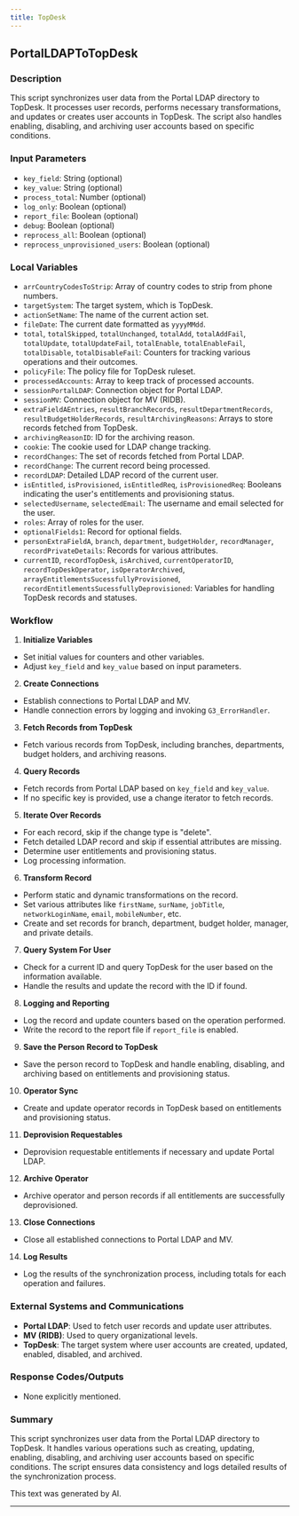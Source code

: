```yaml
---
title: TopDesk
---
```


## PortalLDAPToTopDesk 
 ### Description
This script synchronizes user data from the Portal LDAP directory to TopDesk. It processes user records, performs necessary transformations, and updates or creates user accounts in TopDesk. The script also handles enabling, disabling, and archiving user accounts based on specific conditions.

### Input Parameters
- `key_field`: String (optional)
- `key_value`: String (optional)
- `process_total`: Number (optional)
- `log_only`: Boolean (optional)
- `report_file`: Boolean (optional)
- `debug`: Boolean (optional)
- `reprocess_all`: Boolean (optional)
- `reprocess_unprovisioned_users`: Boolean (optional)

### Local Variables
- `arrCountryCodesToStrip`: Array of country codes to strip from phone numbers.
- `targetSystem`: The target system, which is TopDesk.
- `actionSetName`: The name of the current action set.
- `fileDate`: The current date formatted as `yyyyMMdd`.
- `total`, `totalSkipped`, `totalUnchanged`, `totalAdd`, `totalAddFail`, `totalUpdate`, `totalUpdateFail`, `totalEnable`, `totalEnableFail`, `totalDisable`, `totalDisableFail`: Counters for tracking various operations and their outcomes.
- `policyFile`: The policy file for TopDesk ruleset.
- `processedAccounts`: Array to keep track of processed accounts.
- `sessionPortalLDAP`: Connection object for Portal LDAP.
- `sessionMV`: Connection object for MV (RIDB).
- `extraFieldAEntries`, `resultBranchRecords`, `resultDepartmentRecords`, `resultBudgetHolderRecords`, `resultArchivingReasons`: Arrays to store records fetched from TopDesk.
- `archivingReasonID`: ID for the archiving reason.
- `cookie`: The cookie used for LDAP change tracking.
- `recordChanges`: The set of records fetched from Portal LDAP.
- `recordChange`: The current record being processed.
- `recordLDAP`: Detailed LDAP record of the current user.
- `isEntitled`, `isProvisioned`, `isEntitledReq`, `isProvisionedReq`: Booleans indicating the user's entitlements and provisioning status.
- `selectedUsername`, `selectedEmail`: The username and email selected for the user.
- `roles`: Array of roles for the user.
- `optionalFields1`: Record for optional fields.
- `personExtraFieldA`, `branch`, `department`, `budgetHolder`, `recordManager`, `recordPrivateDetails`: Records for various attributes.
- `currentID`, `recordTopDesk`, `isArchived`, `currentOperatorID`, `recordTopDeskOperator`, `isOperatorArchived`, `arrayEntitlementsSucessfullyProvisioned`, `recordEntitlementsSucessfullyDeprovisioned`: Variables for handling TopDesk records and statuses.

### Workflow
1. **Initialize Variables**
- Set initial values for counters and other variables.
- Adjust `key_field` and `key_value` based on input parameters.

2. **Create Connections**
- Establish connections to Portal LDAP and MV.
- Handle connection errors by logging and invoking `G3_ErrorHandler`.

3. **Fetch Records from TopDesk**
- Fetch various records from TopDesk, including branches, departments, budget holders, and archiving reasons.

4. **Query Records**
- Fetch records from Portal LDAP based on `key_field` and `key_value`.
- If no specific key is provided, use a change iterator to fetch records.

5. **Iterate Over Records**
- For each record, skip if the change type is "delete".
- Fetch detailed LDAP record and skip if essential attributes are missing.
- Determine user entitlements and provisioning status.
- Log processing information.

6. **Transform Record**
- Perform static and dynamic transformations on the record.
- Set various attributes like `firstName`, `surName`, `jobTitle`, `networkLoginName`, `email`, `mobileNumber`, etc.
- Create and set records for branch, department, budget holder, manager, and private details.

7. **Query System For User**
- Check for a current ID and query TopDesk for the user based on the information available.
- Handle the results and update the record with the ID if found.

8. **Logging and Reporting**
- Log the record and update counters based on the operation performed.
- Write the record to the report file if `report_file` is enabled.

9. **Save the Person Record to TopDesk**
- Save the person record to TopDesk and handle enabling, disabling, and archiving based on entitlements and provisioning status.

10. **Operator Sync**
- Create and update operator records in TopDesk based on entitlements and provisioning status.

11. **Deprovision Requestables**
- Deprovision requestable entitlements if necessary and update Portal LDAP.

12. **Archive Operator**
- Archive operator and person records if all entitlements are successfully deprovisioned.

13. **Close Connections**
- Close all established connections to Portal LDAP and MV.

14. **Log Results**
- Log the results of the synchronization process, including totals for each operation and failures.

### External Systems and Communications
- **Portal LDAP**: Used to fetch user records and update user attributes.
- **MV (RIDB)**: Used to query organizational levels.
- **TopDesk**: The target system where user accounts are created, updated, enabled, disabled, and archived.

### Response Codes/Outputs
- None explicitly mentioned.

### Summary
This script synchronizes user data from the Portal LDAP directory to TopDesk. It handles various operations such as creating, updating, enabling, disabling, and archiving user accounts based on specific conditions. The script ensures data consistency and logs detailed results of the synchronization process.

This text was generated by AI. 

 --- 
